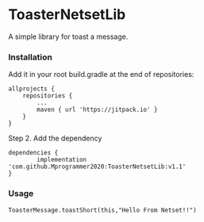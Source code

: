 # ToasterNetsetLib
A simple library for toast a message.

### Installation

Add it in your root build.gradle at the end of repositories:

	allprojects {
		repositories {
			...
			maven { url 'https://jitpack.io' }
		}
	}

Step 2. Add the dependency

	dependencies {
	        implementation 'com.github.Mprogrammer2020:ToasterNetsetLib:v1.1'
	}

### Usage 

```
ToasterMessage.toastShort(this,"Hello From Netset!!")
```

